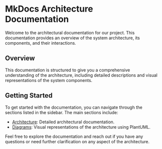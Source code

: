 # MkDocs Architecture Documentation

Welcome to the architectural documentation for our project. This documentation provides an overview of the system architecture, its components, and their interactions.

## Overview

This documentation is structured to give you a comprehensive understanding of the architecture, including detailed descriptions and visual representations of the system components.

## Getting Started

To get started with the documentation, you can navigate through the sections listed in the sidebar. The main sections include:

- [Architecture](architecture.md): Detailed architectural documentation.
- [Diagrams](diagrams/architecture.puml): Visual representations of the architecture using PlantUML.

Feel free to explore the documentation and reach out if you have any questions or need further clarification on any aspect of the architecture.